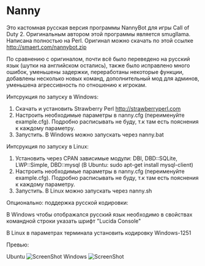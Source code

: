 Nanny
========
Это кастомная русская версия программы NannyBot для игры Call of Duty 2. Оригинальным автором этой программы является smugllama. Написана полностью на Perl.
Оригинал можно скачать по этой ссылке http://smaert.com/nannybot.zip

По сравнению с оригиналом, почти всё было переведено на русский язык (шутки на английском остались),
также было исправлено много ошибок, уменьшены задержки, переработаны некоторые функции, добавлены несколько новых команд, дополнительный мод для админов, уменьшена агрессивность по отношению к игрокам.

Интсрукция по запуску в Windows:

1. Скачать и установить Strawberry Perl http://strawberryperl.com
2. Настроить необходимые параметры в nanny.cfg (переименуйте example.cfg). Подробно расписывать не буду, т.к там есть пояснения к каждому параметру.
3. Запустить. В Windows можно запускать через nanny.bat

Интсрукция по запуску в Linux:

1. Установить через CPAN зависимые модули: DBI, DBD::SQLite, LWP::Simple, DBD::mysql (В Ubuntu: sudo apt-get install mysql-client)
2. Настроить необходимые параметры в nanny.cfg (переименуйте example.cfg). Подробно расписывать не буду, т.к там есть пояснения к каждому параметру.
3. Запустить. В Linux можно запускать через nanny.sh

Опционально: поддержка русской кодировки:

В Windows чтобы отображался русский язык необходимо в свойствах командной строки указать шрифт "Lucida Console"

В Linux в параметрах терминала установить кодировку Windows-1251

Превью:

Ubuntu
![ScreenShot](http://prntscr.com/4zby4h)
Windows
![ScreenShot](http://prntscr.com/4zbyyn)